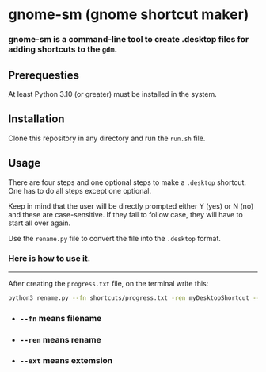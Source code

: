 # gnome-sm (gnome shortcut maker)

### gnome-sm is a command-line tool to create .desktop files for adding shortcuts to the `gdm`.

## Prerequesties

 At least Python 3.10 (or greater) must be installed in the system.

## Installation

 Clone this repository in any directory and run the `run.sh` file.

## Usage
 There are four steps and one optional steps to make a `.desktop` shortcut. One has to do all steps except one optional. 

 Keep in mind that the user will be directly prompted either Y (yes) or N (no) and these are case-sensitive. If they fail to follow case, they will have to start all over again.

 Use the `rename.py` file to convert the file into the `.desktop` format.

### Here is how to use it.

---
 After creating the `progress.txt` file, on the terminal write this:
```bash
python3 rename.py --fn shortcuts/progress.txt -ren myDesktopShortcut --ext .desktop
```
* ### `--fn` means filename
* ### `--ren` means rename
* ### `--ext` means extemsion
